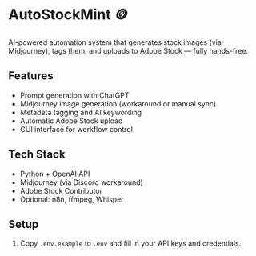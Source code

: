 # AutoStockMint 🪙

AI-powered automation system that generates stock images (via Midjourney), tags them, and uploads to Adobe Stock — fully hands-free.

## Features
- Prompt generation with ChatGPT
- Midjourney image generation (workaround or manual sync)
- Metadata tagging and AI keywording
- Automatic Adobe Stock upload
- GUI interface for workflow control

## Tech Stack
- Python + OpenAI API
- Midjourney (via Discord workaround)
- Adobe Stock Contributor
- Optional: n8n, ffmpeg, Whisper

## Setup
1. Copy `.env.example` to `.env` and fill in your API keys and credentials.
